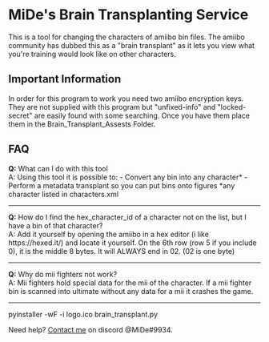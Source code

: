 <h1>
  MiDe's Brain Transplanting Service
</h1>

<p>
  This is a tool for changing the characters of amiibo bin files. The amiibo community has dubbed this as a "brain transplant" as it lets you view what you're training would look like on other characters.
</p>

<h2>
  Important Information
</h2>

<p>
  In order for this program to work you need two amiibo encryption keys. They are not supplied with this program but "unfixed-info" and "locked-secret" are easily found with some searching.
  Once you have them place them in the Brain_Transplant_Assests Folder.
</p>


<h2>
  FAQ
</h2>

<p>
  <b>Q:</b> What can I do with this tool <br />
  A: Using this tool it is possible to:
  - Convert any bin into any character*
  - Perform a metadata transplant so you can put bins onto figures
  *any character listed in characters.xml
  <hr />
  <b>Q:</b> How do I find the hex_character_id of a character not on the list, but I have a bin of that character? <br />
  A: Add it yourself by opening the amiibo in a hex editor (i like https://hexed.it/) and locate it yourself. On the 6th row (row 5 if you include 0), it is the middle 8 bytes. It will ALWAYS end in 02. (02 is one byte)
  <hr />
  <b>Q:</b> Why do mii fighters not work? <br />
  A: Mii fighters hold special data for the mii of the character. If a mii fighter bin is scanned into ultimate without any data for a mii it crashes the game.
  <hr />
</p>

<p>
  pyinstaller -wF -i logo.ico brain_transplant.py  
</p>

<p>
  Need help? <a href="https://mide-s.github.io/amiibo/">Contact me</a> on discord @MiDe#9934. 
</p>
